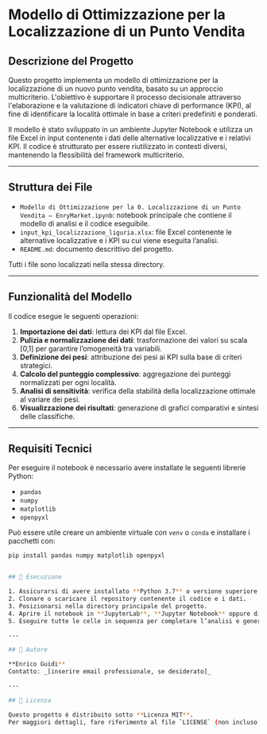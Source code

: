 # Modello di Ottimizzazione per la Localizzazione di un Punto Vendita

## Descrizione del Progetto

Questo progetto implementa un modello di ottimizzazione per la localizzazione di un nuovo punto vendita, basato su un approccio multicriterio. L'obiettivo è supportare il processo decisionale attraverso l'elaborazione e la valutazione di indicatori chiave di performance (KPI), al fine di identificare la località ottimale in base a criteri predefiniti e ponderati.

Il modello è stato sviluppato in un ambiente Jupyter Notebook e utilizza un file Excel in input contenente i dati delle alternative localizzative e i relativi KPI. Il codice è strutturato per essere riutilizzato in contesti diversi, mantenendo la flessibilità del framework multicriterio.

---

## Struttura dei File

- `Modello di Ottimizzazione per la 0. Localizzazione di un Punto Vendita – EnryMarket.ipynb`: notebook principale che contiene il modello di analisi e il codice eseguibile.
- `input_kpi_localizzazione_liguria.xlsx`: file Excel contenente le alternative localizzative e i KPI su cui viene eseguita l’analisi.
- `README.md`: documento descrittivo del progetto.

Tutti i file sono localizzati nella stessa directory.

---

## Funzionalità del Modello

Il codice esegue le seguenti operazioni:

1. **Importazione dei dati**: lettura dei KPI dal file Excel.
2. **Pulizia e normalizzazione dei dati**: trasformazione dei valori su scala [0,1] per garantire l’omogeneità tra variabili.
3. **Definizione dei pesi**: attribuzione dei pesi ai KPI sulla base di criteri strategici.
4. **Calcolo del punteggio complessivo**: aggregazione dei punteggi normalizzati per ogni località.
5. **Analisi di sensitività**: verifica della stabilità della localizzazione ottimale al variare dei pesi.
6. **Visualizzazione dei risultati**: generazione di grafici comparativi e sintesi delle classifiche.

---

## Requisiti Tecnici

Per eseguire il notebook è necessario avere installate le seguenti librerie Python:

- `pandas`
- `numpy`
- `matplotlib`
- `openpyxl`

Può essere utile creare un ambiente virtuale con `venv` o `conda` e installare i pacchetti con:

```bash
pip install pandas numpy matplotlib openpyxl


## 🔧 Esecuzione

1. Assicurarsi di avere installato **Python 3.7** o versione superiore.
2. Clonare o scaricare il repository contenente il codice e i dati.
3. Posizionarsi nella directory principale del progetto.
4. Aprire il notebook in **JupyterLab**, **Jupyter Notebook** oppure direttamente in **Visual Studio Code** con estensione Jupyter attiva.
5. Eseguire tutte le celle in sequenza per completare l’analisi e generare i risultati.

---

## 👤 Autore

**Enrico Guidi**  
Contatto: _[inserire email professionale, se desiderato]_

---

## 📜 Licenza

Questo progetto è distribuito sotto **Licenza MIT**.  
Per maggiori dettagli, fare riferimento al file `LICENSE` (non incluso in questa versione).

